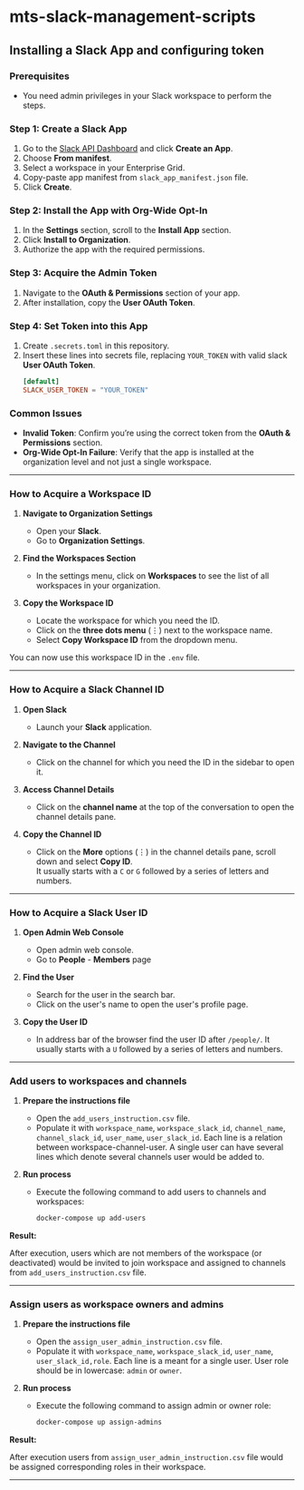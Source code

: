 # mts-slack-management-scripts

## Installing a Slack App and configuring token

### **Prerequisites**
- You need admin privileges in your Slack workspace to perform the steps.

### **Step 1: Create a Slack App**
1. Go to the [Slack API Dashboard](https://api.slack.com/apps) and click **Create an App**.
2. Choose **From manifest**.
3. Select a workspace in your Enterprise Grid.
4. Copy-paste app manifest from `slack_app_manifest.json` file.
5. Click **Create**.

### **Step 2: Install the App with Org-Wide Opt-In**
1. In the **Settings** section, scroll to the **Install App** section.
2. Click **Install to Organization**.
3. Authorize the app with the required permissions.

### **Step 3: Acquire the Admin Token**
1. Navigate to the **OAuth & Permissions** section of your app.
2. After installation, copy the **User OAuth Token**.

### **Step 4: Set Token into this App**
1. Create `.secrets.toml` in this repository.
2. Insert these lines into secrets file, replacing `YOUR_TOKEN` with valid slack **User OAuth Token**.
   ```toml
   [default]
   SLACK_USER_TOKEN = "YOUR_TOKEN"
   ```

### **Common Issues**
- **Invalid Token**: Confirm you’re using the correct token from the **OAuth & Permissions** section.
- **Org-Wide Opt-In Failure**: Verify that the app is installed at the organization level and not just a single workspace.

---

### **How to Acquire a Workspace ID**

1. **Navigate to Organization Settings**  
   - Open your **Slack**.  
   - Go to **Organization Settings**.

2. **Find the Workspaces Section**  
   - In the settings menu, click on **Workspaces** to see the list of all workspaces in your organization.

3. **Copy the Workspace ID**  
   - Locate the workspace for which you need the ID.  
   - Click on the **three dots menu** (⋮) next to the workspace name.  
   - Select **Copy Workspace ID** from the dropdown menu.

You can now use this workspace ID in the `.env` file.

---

### **How to Acquire a Slack Channel ID**

1. **Open Slack**  
   - Launch your **Slack** application.

2. **Navigate to the Channel**  
   - Click on the channel for which you need the ID in the sidebar to open it.

3. **Access Channel Details**  
   - Click on the **channel name** at the top of the conversation to open the channel details pane.

4. **Copy the Channel ID**
   - Click on the **More** options (⋮) in the channel details pane, scroll down and select **Copy ID**.  
   It usually starts with a `C` or `G` followed by a series of letters and numbers.

---

### **How to Acquire a Slack User ID**

1. **Open Admin Web Console**  
   - Open admin web console.
   - Go to **People** - **Members** page

2. **Find the User**
   - Search for the user in the search bar.
   - Click on the user's name to open the user's profile page.

3. **Copy the User ID**
   - In address bar of the browser find the user ID after `/people/`.
   It usually starts with a `U` followed by a series of letters and numbers.

---

### **Add users to workspaces and channels**

1. **Prepare the instructions file**  
   - Open the `add_users_instruction.csv` file.  
   - Populate it with `workspace_name`, `workspace_slack_id`, `channel_name`, `channel_slack_id`, `user_name`, `user_slack_id`. 
   Each line is a relation between workspace-channel-user. A single user can have several lines
   which denote several channels user would be added to.

2. **Run process**  
   - Execute the following command to add users to channels and workspaces:
     ```bash
     docker-compose up add-users
     ```

**Result:**  

After execution, users which are not members of the workspace (or deactivated) would be invited to join workspace and 
assigned to channels from `add_users_instruction.csv` file.

---


### **Assign users as workspace owners and admins**

1. **Prepare the instructions file**  
   - Open the `assign_user_admin_instruction.csv` file.  
   - Populate it with `workspace_name`, `workspace_slack_id`, `user_name`, `user_slack_id,role`. 
   Each line is a meant for a single user. User role should be in lowercase: `admin` or `owner`.
   
2. **Run process**  
   - Execute the following command to assign admin or owner role:
     ```bash
     docker-compose up assign-admins
     ```

**Result:**  


After execution users from `assign_user_admin_instruction.csv` file would be assigned corresponding roles in their workspace.

---
